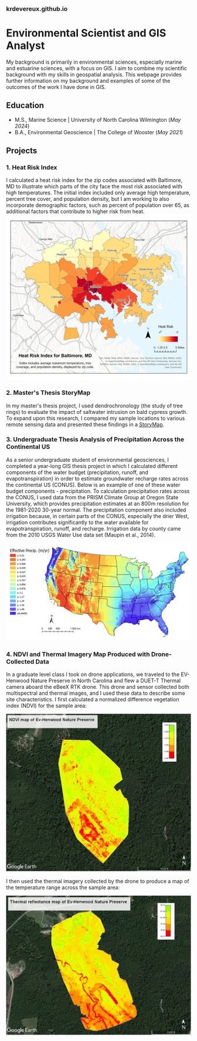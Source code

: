 ### krdevereux.github.io
# Environmental Scientist and GIS Analyst
My background is primarily in environmental sciences, especially marine and estuarine sciences, with a focus on GIS. I aim to combine my scientific background with my skills in geospatial analysis. This webpage provides further information on my background and examples of some of the outcomes of the work I have done in GIS.

## Education
- M.S., Marine Science | University of North Carolina Wilmington (_May 2024_)
- B.A., Environmental Geoscience | The College of Wooster (_May 2021_)

## Projects
### 1. Heat Risk Index

   I calculated a heat risk index for the zip codes associated with Baltimore, MD to illustrate which parts of the city face the most risk associated with high temperatures. The initial index included only average high temperature, percent tree cover, and population density, but I am working to also incorporate demographic factors, such as percent of population over 65, as additional factors that contribute to higher risk from heat.
![Heat Risk Index](/assets/hri_baltimore.jpg)

### 2. Master's Thesis StoryMap

   In my master's thesis project, I used dendrochronology (the study of tree rings) to evaluate the impact of saltwater intrusion on bald cypress growth. To expand upon this research, I compared my sample locations to various remote sensing data and presented these findings in a [StoryMap](https://arcg.is/CLifK).

### 3. Undergraduate Thesis Analysis of Precipitation Across the Continental US

   As a senior undergraduate student of environmental geosciences, I completed a year-long GIS thesis project in which I calculated different components of the water budget (precipitation, runoff, and evapotranspiration) in order to estimate groundwater recharge rates across the continental US (CONUS). Below is an example of one of these water budget components - precipitation. To calculation precipitation rates across the CONUS, I used data from the PRISM Climate Group at Oregon State University, which provides precipitation estimates at an 800m resolution for the 1981-2020 30-year normal. The precipitation component also included irrigation because, in certain parts of the CONUS, especially the drier West, irrigation contributes significantly to the water available for evapotranspiration, runoff, and recharge. Irrigation data by county came from the 2010 USGS Water Use data set (Maupin et al., 2014).

   ![Effective Precipitation](/assets/effective_precip.jpg)
   
### 4. NDVI and Thermal Imagery Map Produced with Drone-Collected Data

   In a graduate level class I took on drone applications, we traveled to the EV-Henwood Nature Preserve in North Carolina and flew a DUET-T Thermal camera aboard the eBeeX RTK drone. This drone and sensor collected both multispectral and thermal images, and I used these data to describe some site characteristics. I first calculated a normalized difference vegetation index (NDVI) for the sample area:
   
   ![NDVI of EV-Henwood Nature Preserve](/assets/ndvi_ev-henwood.jpg)

   I then used the thermal imagery collected by the drone to produce a map of the temperature range across the sample area:

   ![Thermal Range of EV-Henwood Nature Preserve (F)](/assets/thermal_ev-henwood.jpg)
   

